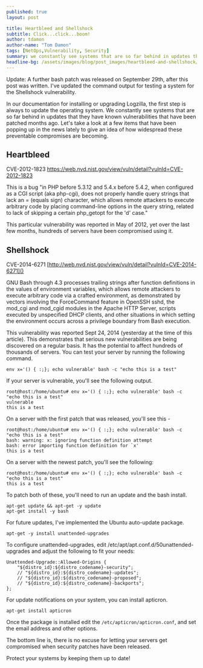 ```yaml
---
published: true
layout: post

title: Heartbleed and Shellshock
subtitle: Click...click...boom!
author: tdamon
author-name: "Tom Damon"
tags: [NetOps,Vulnerability, Security]
summary: we constantly see systems that are so far behind in updates that they have known vulnerabilities...
headline-bg: /assets/images/blog/post_images/heartbleed-and-shellshock/bash-bug-virus.jpg
---
```


Update:  A further bash patch was released on September 29th, after this post was written.  I've updated the command output for testing a system for the Shellshock vulnerability.

In our documentation for installing or upgrading Logzilla, the first step is always to update the operating system. We constantly see systems that are so far behind in updates that they have known vulnerabilities that have been patched months ago. Let's take a look at a few items that have been popping up in the news lately to give an idea of how widespread these preventable compromises are becoming.

## Heartbleed
CVE-2012-1823 [https://web.nvd.nist.gov/view/vuln/detail?vulnId=CVE-2012-1823
]()

This is a bug "in PHP before 5.3.12 and 5.4.x before 5.4.2, when configured as a CGI script (aka php-cgi), does not properly handle query strings that lack an = (equals sign) character, which allows remote attackers to execute arbitrary code by placing command-line options in the query string, related to lack of skipping a certain php_getopt for the 'd' case."

This particular vulnerability was reported in May of 2012, yet over the last few months, hundreds of servers have been compromised using it.

## Shellshock
CVE-2014-6271 [http://web.nvd.nist.gov/view/vuln/detail?vulnId=CVE-2014-6271]()

GNU Bash through 4.3 processes trailing strings after function definitions in the values of environment variables, which allows remote attackers to execute arbitrary code via a crafted environment, as demonstrated by vectors involving the ForceCommand feature in OpenSSH sshd, the mod_cgi and mod_cgid modules in the Apache HTTP Server, scripts executed by unspecified DHCP clients, and other situations in which setting the environment occurs across a privilege boundary from Bash execution.

This vulnerability was reported Sept 24, 2014 (yesterday at the time of this article). This demonstrates that serious new vulnerabilities are being discovered on a regular basis. It has the potential to affect hundreds of thousands of servers. You can test your server by running the following command.

	env x='() { :;}; echo vulnerable' bash -c "echo this is a test"

If your server is vulnerable, you'll see the following output.

	root@host:/home/ubuntu# env x='() { :;}; echo vulnerable' bash -c "echo this is a test" 
	vulnerable 
	this is a test

On a server with the first patch that was released, you'll see this -

	root@host:/home/ubuntu# env x='() { :;}; echo vulnerable' bash -c "echo this is a test" 
	bash: warning: x: ignoring function definition attempt 
	bash: error importing function definition for `x' 
	this is a test

On a server with the newest patch, you'll see the following:

	root@host:/home/ubuntu# env x='() { :;}; echo vulnerable' bash -c "echo this is a test"
	this is a test

To patch both of these, you'll need to run an update and the bash install.

	apt-get update && apt-get -y update 
	apt-get install -y bash


For future updates, I've implemented the Ubuntu auto-update package.

	apt-get -y install unattended-upgrades

To configure unattended-upgrades, edit /etc/apt/apt.conf.d/50unattended-upgrades and adjust the following to fit your needs:

	Unattended-Upgrade::Allowed-Origins { 
	    "${distro_id}:${distro_codename}-security"; 
	    // "${distro_id}:${distro_codename}-updates"; 
	    // "${distro_id}:${distro_codename}-proposed"; 
	    // "${distro_id}:${distro_codename}-backports"; 
	};

For update notifications on your system, you can install apticron.

	apt-get install apticron

Once the package is installed edit the `/etc/apticron/apticron.conf`, and set the email address and other options.

The bottom line is, there is no excuse for letting your servers get compromised when security patches have been released.

Protect your systems by keeping them up to date!
